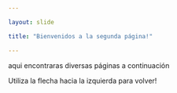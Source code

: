 ```yaml
---

layout: slide

title: "Bienvenidos a la segunda página!"

---
```


aqui encontraras diversas páginas a continuación

Utiliza la flecha hacia la izquierda para volver!
